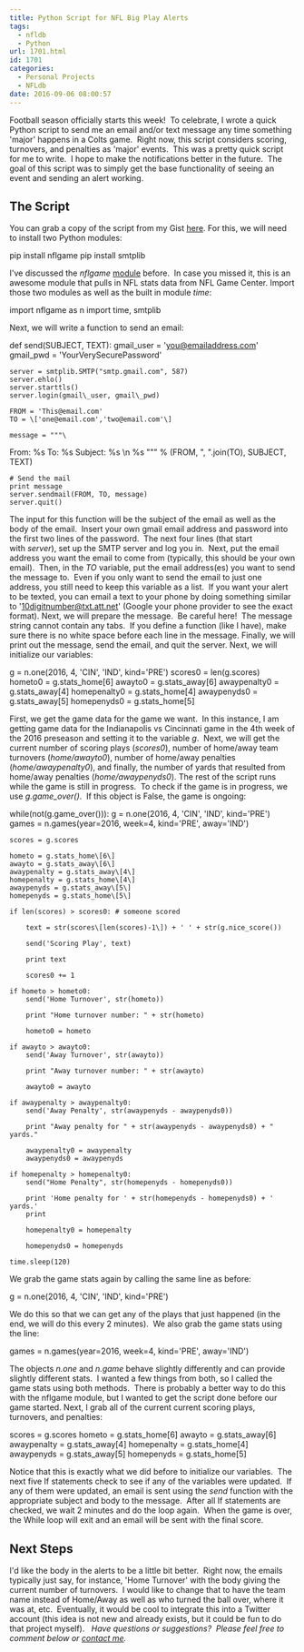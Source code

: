 ```yaml
---
title: Python Script for NFL Big Play Alerts
tags:
  - nfldb
  - Python
url: 1701.html
id: 1701
categories:
  - Personal Projects
  - NFLdb
date: 2016-09-06 08:00:57
---
```


Football season officially starts this week!  To celebrate, I wrote a quick Python script to send me an email and/or text message any time something 'major' happens in a Colts game.  Right now, this script considers scoring, turnovers, and penalties as 'major' events.  This was a pretty quick script for me to write.  I hope to make the notifications better in the future.  The goal of this script was to simply get the base functionality of seeing an event and sending an alert working.

The Script
----------

You can grab a copy of the script from my Gist [here](https://gist.github.com/allisontharp/022e1f5a2ecde8d3661133817deeb0d3). For this, we will need to install two Python modules:

pip install nflgame
pip install smtplib

I've discussed the _nflgame_ [module](http://www.techtrek.io/nfldb-part-1-creating-an-nfl-stats-database/) before.  In case you missed it, this is an awesome module that pulls in NFL stats data from NFL Game Center. Import those two modules as well as the built in module _time_:

import nflgame as n
import time, smtplib

Next, we will write a function to send an email:

def send(SUBJECT, TEXT):
    gmail_user = 'you@emailaddress.com'
    gmail_pwd = 'YourVerySecurePassword'
    
    server = smtplib.SMTP("smtp.gmail.com", 587)
    server.ehlo()
    server.starttls()
    server.login(gmail\_user, gmail\_pwd)
    
    FROM = 'This@email.com'
    TO = \['one@email.com','two@email.com'\]
    
    message = """\
From: %s
To: %s
Subject: %s
\\n
%s
""" % (FROM, ", ".join(TO), SUBJECT, TEXT)
    
    # Send the mail
    print message
    server.sendmail(FROM, TO, message)
    server.quit()

The input for this function will be the subject of the email as well as the body of the email.  Insert your own gmail email address and password into the first two lines of the password.  The next four lines (that start with _server_), set up the SMTP server and log you in.  Next, put the email address you want the email to come from (typically, this should be your own email).  Then, in the _TO_ variable, put the email address(es) you want to send the message to.  Even if you only want to send the email to just one address, you still need to keep this variable as a list.  If you want your alert to be texted, you can email a text to your phone by doing something similar to '10digitnumber@txt.att.net' (Google your phone provider to see the exact format). Next, we will prepare the message.  Be careful here!  The message string cannot contain any tabs.  If you define a function (like I have), make sure there is no white space before each line in the message. Finally, we will print out the message, send the email, and quit the server. Next, we will initialize our variables:

g = n.one(2016, 4, 'CIN', 'IND', kind='PRE')
scores0 = len(g.scores)
hometo0 = g.stats_home\[6\]
awayto0 = g.stats_away\[6\]
awaypenalty0 = g.stats_away\[4\]
homepenalty0 = g.stats_home\[4\]
awaypenyds0 = g.stats_away\[5\]
homepenyds0 = g.stats_home\[5\]

First, we get the game data for the game we want.  In this instance, I am getting game data for the Indianapolis vs Cincinnati game in the 4th week of the 2016 preseason and setting it to the variable _g_.  Next, we will get the current number of scoring plays (_scores0_), number of home/away team turnovers (_home/awayto0_), number of home/away penalties (_home/awaypenalty0_), and finally, the number of yards that resulted from home/away penalties (_home/awaypenyds0_). The rest of the script runs while the game is still in progress.  To check if the game is in progress, we use _g.game_over()_.  If this object is False, the game is ongoing:

while(not(g.game_over())):
    g = n.one(2016, 4, 'CIN', 'IND', kind='PRE')
    games = n.games(year=2016, week=4, kind='PRE', away='IND')
    
    
    scores = g.scores
    
    hometo = g.stats_home\[6\]
    awayto = g.stats_away\[6\]
    awaypenalty = g.stats_away\[4\]
    homepenalty = g.stats_home\[4\]
    awaypenyds = g.stats_away\[5\]
    homepenyds = g.stats_home\[5\]
    
    if len(scores) > scores0: # someone scored

        text = str(scores\[len(scores)-1\]) + ' ' + str(g.nice_score())
        
        send('Scoring Play', text)

        print text
        
        scores0 += 1
    
    if hometo > hometo0:
        send('Home Turnover', str(hometo))
        
        print "Home turnover number: " + str(hometo)
        
        hometo0 = hometo
        
    if awayto > awayto0:
        send('Away Turnover', str(awayto))
        
        print "Away turnover number: " + str(awayto)
        
        awayto0 = awayto
    
    if awaypenalty > awaypenalty0:
        send('Away Penalty', str(awaypenyds - awaypenyds0))
        
        print "Away penalty for " + str(awaypenyds - awaypenyds0) + " yards."
        
        awaypenalty0 = awaypenalty
        awaypenyds0 = awaypenyds
        
    if homepenalty > homepenalty0:
        send("Home Penalty", str(homepenyds - homepenyds0))
        
        print 'Home penalty for ' + str(homepenyds - homepenyds0) + ' yards.'
        print
        
        homepenalty0 = homepenalty
        
        homepenyds0 = homepenyds
    
    time.sleep(120)

We grab the game stats again by calling the same line as before:

g = n.one(2016, 4, 'CIN', 'IND', kind='PRE')

We do this so that we can get any of the plays that just happened (in the end, we will do this every 2 minutes).  We also grab the game stats using the line:

games = n.games(year=2016, week=4, kind='PRE', away='IND')

The objects _n.one_ and _n.game_ behave slightly differently and can provide slightly different stats.  I wanted a few things from both, so I called the game stats using both methods.  There is probably a better way to do this with the nflgame module, but I wanted to get the script done before our game started. Next, I grab all of the current current scoring plays, turnovers, and penalties:

scores = g.scores
hometo = g.stats_home\[6\]
awayto = g.stats_away\[6\]
awaypenalty = g.stats_away\[4\]
homepenalty = g.stats_home\[4\]
awaypenyds = g.stats_away\[5\]
homepenyds = g.stats_home\[5\]

Notice that this is exactly what we did before to initialize our variables.  The next five If statements check to see if any of the variables were updated.  If any of them were updated, an email is sent using the _send_ function with the appropriate subject and body to the message.  After all If statements are checked, we wait 2 minutes and do the loop again.  When the game is over, the While loop will exit and an email will be sent with the final score.

Next Steps
----------

I'd like the body in the alerts to be a little bit better.  Right now, the emails typically just say, for instance, 'Home Turnover' with the body giving the current number of turnovers.  I would like to change that to have the team name instead of Home/Away as well as who turned the ball over, where it was at, etc.  Eventually, it would be cool to integrate this into a Twitter account (this idea is not new and already exists, but it could be fun to do that project myself).   _Have questions or suggestions?  Please feel free to comment below or [contact me](/contact/)._